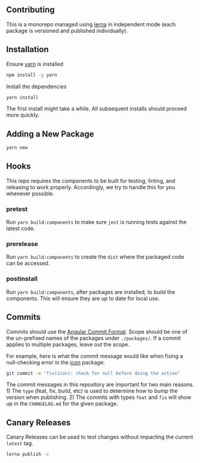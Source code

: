 ## Contributing

This is a monorepo managed using [lerna](https://github.com/lerna/lerna) in independent mode (each package is versioned and published individually).

## Installation

Ensure [yarn](https://yarnpkg.com/lang/en/) is installed

```bash
npm install -g yarn
```

Install the dependencies

```bash
yarn install
```

The first install might take a while. All subsequent installs should proceed more quickly.

## Adding a New Package

```bash
yarn new
```

## Hooks

This repo requires the components to be built for testing, linting, and releasing to work properly. Accordingly, we try to handle this for you whenever possible.

### pretest

Run `yarn build:components` to make sure `jest` is running tests against the latest code.

### prerelease

Run `yarn build:components` to create the `dist` where the packaged code can be accessed.

### postinstall

Run `yarn build:components`, after packages are installed, to build the components. This will ensure they are up to date for local use.

## Commits

Commits should use the [Angular Commit Format](https://github.com/angular/angular/blob/master/CONTRIBUTING.md#type). Scope should be one of the un-prefixed names of the packages under `./packages/`. If a commit applies to multiple packages, leave out the scope.

For example, here is what the commit message would like when fixing a null-checking error in the [icon](../packages/icon) package:

```bash
git commit -m "fix(icon): check for null before doing the action"
```

The commit messages in this repository are important for two main reasons. 1) The `type` (feat, fix, build, etc) is used to determine how to bump the version when publishing. 2) The commits with types `feat` and `fix` will show up in the `CHANGELOG.md` for the given package.

## Canary Releases

Canary Releases can be used to test changes without impacting the current `latest` tag.

```bash
lerna publish -c
```
